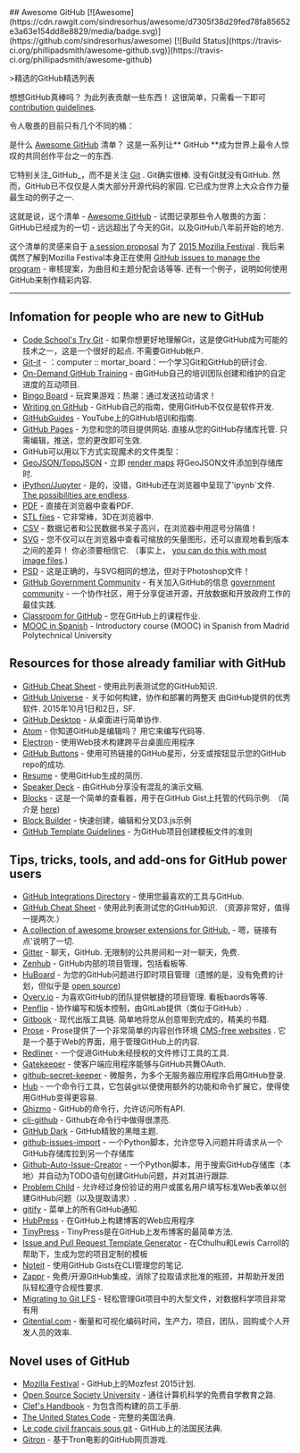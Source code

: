 <div class="github-widget" data-repo="phillipadsmith/awesome-github"></div>
<script async src="https://pagead2.googlesyndication.com/pagead/js/adsbygoogle.js"></script><ins class="adsbygoogle" style="display:block" data-ad-client="ca-pub-6890694312814945" data-ad-slot="5473692530" data-ad-format="auto"  data-full-width-responsive="true"></ins><script>(adsbygoogle = window.adsbygoogle || []).push({});</script>
## Awesome GitHub [![Awesome](https://cdn.rawgit.com/sindresorhus/awesome/d7305f38d29fed78fa85652e3a63e154dd8e8829/media/badge.svg)](https://github.com/sindresorhus/awesome) [![Build Status](https://travis-ci.org/phillipadsmith/awesome-github.svg)](https://travis-ci.org/phillipadsmith/awesome-github)


&gt;精选的GitHub精选列表

 想想GitHub真棒吗？  为此列表贡献一些东西！  这很简单，只需看一下即可 [contribution guidelines](https://github.com/phillipadsmith/awesome-github/blob/master/CONTRIBUTING.md).

令人敬畏的目前只有几个不同的桶： 


是什么 [Awesome GitHub](https://github.com/phillipadsmith/awesome-github)  清单？  这是一系列让** GitHub **成为世界上最令人惊叹的共同创作平台之一的东西.

它特别关注_GitHub_，而不是关注 [Git](https://git-scm.com/) .  Git确实很棒.  没有Git就没有GitHub.  然而，GitHub已不仅仅是人类大部分开源代码的家园.  它已成为世界上大众合作力量最生动的例子之一.

这就是说，这个清单 -  [Awesome GitHub](https://github.com/phillipadsmith/awesome-github) - 试图记录那些令人敬畏的方面：GitHub已经成为的一切 - 远远超出了今天的Git，以及GitHub八年前开始的地方.

这个清单的灵感来自于 [a session proposal](http://phillipadsmith.com/2015/09/github-gitdown.html) 为了 [2015 Mozilla Festival](https://2015.mozillafestival.org/) .  我后来偶然了解到Mozilla Festival本身正在使用 [GitHub issues to manage the program](https://github.com/mozilla/mozfest-program)   - 审核提案，为曲目和主题分配会话等等.  还有一个例子，说明如何使用GitHub来制作精彩内容.

------


## Infomation for people who are new to GitHub
- [Code School's Try Git](https://try.github.io/levels/1/challenges/1)   - 如果你想更好地理解Git，这是使GitHub成为可能的技术之一，这是一个很好的起点.  不需要GitHub帐户.
- [Git-it](https://github.com/jlord/git-it) - ：computer :: mortar_board：一个学习Git和GitHub的研讨会.
- [On-Demand GitHub Training](https://services.github.com/on-demand/) - 由GitHub自己的培训团队创建和维护的自定进度的互动项目. 
- [Bingo Board](https://github.com/muan/bingo-board) - 玩宾果游戏：热潮：通过发送拉动请求！
- [Writing on GitHub](https://help.github.com/articles/writing-on-github/) -  GitHub自己的指南，使用GitHub不仅仅是软件开发.
- [GitHubGuides](https://www.youtube.com/user/GitHubGuides) -  YouTube上的GitHub培训和指南.
- [GitHub Pages](https://pages.github.com/) - 为您和您的项目提供网站.
 直接从您的GitHub存储库托管.  只需编辑，推送，您的更改即可生效.
-  GitHub可以用以下方式实现魔术的文件类型：
  - [GeoJSON/TopoJSON](https://github.com/blog/1528-there-s-a-map-for-that) - 立即 [render maps](https://github.com/benbalter/dc-maps/blob/master/maps/embassies.geojson) 将GeoJSON文件添加到存储库时.
  - [iPython/Jupyter](https://github.com/blog/1995-github-jupyter-notebooks-3) - 是的，没错，GitHub还在浏览器中呈现了&#39;ipynb`文件. [The possibilities are endless](https://github.com/ipython/ipython/wiki/A-gallery-of-interesting-IPython-Notebooks).
  - [PDF](https://github.com/blog/1974-pdf-viewing) - 直接在浏览器中查看PDF.
  - [STL files](https://github.com/blog/1465-stl-file-viewing) - 它非常棒，3D在浏览器中.
  - [CSV](https://github.com/blog/1601-see-your-csvs) - 数据记者和公民数据书呆子高兴，在浏览器中用逗号分隔值！
  - [SVG](https://github.com/blog/1902-svg-viewing-diffing)   - 您不仅可以在浏览器中查看可缩放的矢量图形，还可以直观地看到版本之间的差异！  你必须要相信它.  （事实上​​， [you can do this with most image files](https://github.com/blog/817-behold-image-view-modes).)
  - [PSD](https://github.com/blog/1845-psd-viewing-diffing) - 这是正确的，与SVG相同的想法，但对于Photoshop文件！
- [GitHub Government Community](https://github.com/government/welcome) - 有关加入GitHub的信息 [government community](https://government.github.com/) - 一个协作社区，用于分享促进开源，开放数据和开放政府工作的最佳实践.
- [Classroom for GitHub](https://classroom.github.com) - 您在GitHub上的课程作业.
- [MOOC in Spanish](https://miriadax.net/web/gitmooc) - Introductory course (MOOC) in Spanish from Madrid Polytechnical University

## Resources for those already familiar with GitHub

- [GitHub Cheat Sheet](https://github.com/tiimgreen/github-cheat-sheet) - 使用此列表测试您的GitHub知识.
- [GitHub Universe](http://githubuniverse.com/) - 关于如何构建，协作和部署的两整天
 由GitHub提供的优秀软件.  2015年10月1日和2日，SF.
- [GitHub Desktop](https://desktop.github.com/) - 从桌面进行简单协作.
- [Atom](https://github.com/blog/2031-announcing-atom-1-0)   - 你知道GitHub是编辑吗？  用它来编写代码等.
- [Electron](http://electron.atom.io/) - 使用Web技术构建跨平台桌面应用程序
- [GitHub Buttons](https://ghbtns.com/) - 使用可热链接的GitHub星形，分支或按钮显示您的GitHub repo的成功.
- [Resume](http://resume.github.io/) - 使用GitHub生成的简历. 
- [Speaker Deck](https://speakerdeck.com/) - 由GitHub分享没有混乱的演示文稿.
- [Blocks](http://bl.ocks.org/)   - 这是一个简单的查看器，用于在GitHub Gist上托管的代码示例.  （简介是 [here](http://bost.ocks.org/mike/block/))
- [Block Builder](http://blockbuilder.org/) - 快速创建，编辑和分叉D3.js示例
- [GitHub Template Guidelines](https://github.com/cezaraugusto/github-template-guidelines) - 为GitHub项目创建模板文件的准则

## Tips, tricks, tools, and add-ons for GitHub power users
- [GitHub Integrations Directory](https://github.com/integrations) - 使用您最喜欢的工具与GitHub.
- [GitHub Cheat Sheet](https://github.com/tiimgreen/github-cheat-sheet)   - 使用此列表测试您的GitHub知识.  （资源非常好，值得一提两次.）
- [A collection of awesome browser extensions for GitHub.](https://github.com/stefanbuck/awesome-browser-extensions-for-github) - 嗯，链接有点&#39;说明了一切.
- [Gitter](https://gitter.im/)   - 聊天，GitHub.  无限制的公共房间和一对一聊天，免费. 
- [Zenhub](https://www.zenhub.io/) -  GitHub内部的项目管理，包括看板等.
- [HuBoard](https://huboard.com/) - 为您的GitHub问题进行即时项目管理（遗憾的是，没有免费的计划，但似乎是 [open source](https://github.com/huboard/huboard-web))
- [Overv.io](https://overv.io/)   - 为喜欢GitHub的团队提供敏捷的项目管理.  看板baords等等.
- [Penflip](https://www.penflip.com/) - 协作编写和版本控制，由GitLab提供（类似于GitHub）.
- [Gitbook](https://www.gitbook.com/)   - 现代出版工具链.  简单地将您从创意带到完成的，精美的书籍.
- [Prose](http://prose.io/#about) -  Prose提供了一个非常简单的内容创作环境 [CMS-free websites](https://developmentseed.org/blog/2012/07/27/build-cms-free-websites/) .  它是一个基于Web的界面，用于管理GitHub上的内容. 
- [Redliner](https://github.com/benbalter/redliner) - 一个促进GitHub未经授权的文件修订工具的工具. 
- [Gatekeeper](https://github.com/prose/gatekeeper) - 使客户端应用程序能够与GitHub共舞OAuth.
- [github-secret-keeper](https://github.com/HenrikJoreteg/github-secret-keeper) - 微服务，为多个无服务器应用程序启用GitHub登录.
- [Hub](https://github.com/github/hub) - 一个命令行工具，它包装git以便使用额外的功能和命令扩展它，使得使用GitHub变得更容易.
- [Ghizmo](https://github.com/jlevy/ghizmo) -  GitHub的命令行，允许访问所有API.
- [cli-github](https://github.com/harshasrinivas/cli-github) -  Github在命令行中做得很漂亮.
- [GitHub Dark](https://github.com/StylishThemes/Github-Dark) -  GitHub精致的黑暗主题.
- [github-issues-import](https://github.com/IQAndreas/github-issues-import) - 一个Python脚本，允许您导入问题并将请求从一个GitHub存储库拉到另一个存储库
- [Github-Auto-Issue-Creator](https://github.com/Ricky54326/Github-Auto-Issue-Creator) - 一个Python脚本，用于搜索GitHub存储库（本地）并自动为TODO语句创建GitHub问题，并对其进行跟踪.
- [Problem Child](https://github.com/benbalter/problem_child) - 允许经过身份验证的用户或匿名用户填写标准Web表单以创建GitHub问题（以及提取请求）.
- [gitify](http://gitify.io/) - 菜单上的所有GitHub通知.
- [HubPress](https://github.com/HubPress/hubpress.io) - 在GitHub上构建博客的Web应用程序
- [TinyPress](https://github.com/kehers/tinypress) -  TinyPress是在GitHub上发布博客的最简单方法.
- [Issue and Pull Request Template Generator](https://www.talater.com/open-source-templates/) - 在Cthulhu和Lewis Carroll的帮助下，生成为您的项目定制的模板
- [Noteit](https://github.com/Krukov/noteit) - 使用GitHub Gists在CLI管理您的笔记.
- [Zappr](https://github.com/zalando/zappr) - 免费/开源GitHub集成，消除了拉取请求批准的瓶颈，并帮助开发团队轻松遵守合规性要求.
- [Migrating to Git LFS](http://vooban.com/en/tips-articles-geek-stuff/migrating-to-git-lfs-for-developing-deep-learning-applications-with-large-files/) - 轻松管理Git项目中的大型文件，对数据科学项目非常有用
- [Gitential.com](https://gitential.com) - 衡量和可视化编码时间，生产力，项目，团队，回购或个人开发人员的效率.

## Novel uses of GitHub

- [Mozilla Festival](https://github.com/mozilla/mozfest-program) -  GitHub上的Mozfest 2015计划.
- [Open Source Society University](https://github.com/open-source-society/computer-science) - 通往计算机科学的免费自学教育之路.
- [Clef's Handbook](https://github.com/clef/handbook) - 为包含而构建的员工手册.
- [The United States Code](https://github.com/divegeek/uscode) - 完整的美国法典.
- [Le code civil français sous git](https://github.com/steeve/france.code-civil) -  GitHub上的法国民法典.
- [Gitron](https://gitron.herokuapp.com) - 基于Tron电影的GitHub网页游戏. 
